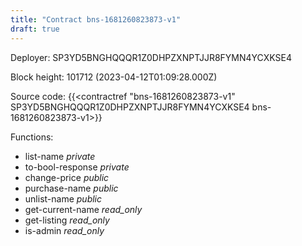```yaml
---
title: "Contract bns-1681260823873-v1"
draft: true
---
```

Deployer: SP3YD5BNGHQQQR1Z0DHPZXNPTJJR8FYMN4YCXKSE4


 



Block height: 101712 (2023-04-12T01:09:28.000Z)

Source code: {{<contractref "bns-1681260823873-v1" SP3YD5BNGHQQQR1Z0DHPZXNPTJJR8FYMN4YCXKSE4 bns-1681260823873-v1>}}

Functions:

* list-name _private_
* to-bool-response _private_
* change-price _public_
* purchase-name _public_
* unlist-name _public_
* get-current-name _read_only_
* get-listing _read_only_
* is-admin _read_only_
